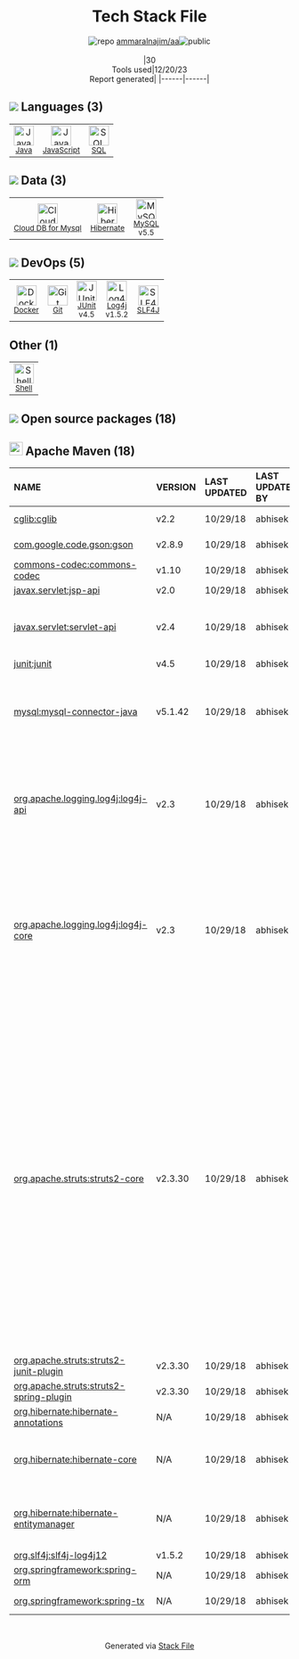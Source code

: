 <!--
&lt;--- Readme.md Snippet without images Start ---&gt;
## Tech Stack
ammaralnajim/aa is built on the following main stack:

- [Java](https://www.java.com) – Languages
- [MySQL](http://www.mysql.com) – Databases
- [JavaScript](https://developer.mozilla.org/en-US/docs/Web/JavaScript) – Languages
- [Hibernate](http://hibernate.org/) – Object Relational Mapper (ORM)
- [JUnit](http://junit.org/) – Testing Frameworks
- [SQL](https://en.wikipedia.org/wiki/SQL) – Languages
- [Log4j](https://logging.apache.org/log4j/2.x/) – Logging Tools
- [SLF4J](http://slf4j.org/) – Log Management
- [Shell](https://en.wikipedia.org/wiki/Shell_script) – Shells
- [Cloud DB for Mysql](https://www.ncloud.com/product/database/cloudDbMysql) – SQL Database as a Service
- [Docker](https://www.docker.com/) – Virtual Machine Platforms & Containers

Full tech stack [here](/techstack.md)

&lt;--- Readme.md Snippet without images End ---&gt;

&lt;--- Readme.md Snippet with images Start ---&gt;
## Tech Stack
ammaralnajim/aa is built on the following main stack:

- <img width='25' height='25' src='https://img.stackshare.io/service/995/K85ZWV2F.png' alt='Java'/> [Java](https://www.java.com) – Languages
- <img width='25' height='25' src='https://img.stackshare.io/service/1025/logo-mysql-170x170.png' alt='MySQL'/> [MySQL](http://www.mysql.com) – Databases
- <img width='25' height='25' src='https://img.stackshare.io/service/1209/javascript.jpeg' alt='JavaScript'/> [JavaScript](https://developer.mozilla.org/en-US/docs/Web/JavaScript) – Languages
- <img width='25' height='25' src='https://img.stackshare.io/service/1756/1uNl_IZX.png' alt='Hibernate'/> [Hibernate](http://hibernate.org/) – Object Relational Mapper (ORM)
- <img width='25' height='25' src='https://img.stackshare.io/service/2020/874086.png' alt='JUnit'/> [JUnit](http://junit.org/) – Testing Frameworks
- <img width='25' height='25' src='https://img.stackshare.io/service/2271/default_068d33483bba6b81ee13fbd4dc7aab9780896a54.png' alt='SQL'/> [SQL](https://en.wikipedia.org/wiki/SQL) – Languages
- <img width='25' height='25' src='https://img.stackshare.io/service/2804/Coralogix-log4j-integration.jpg' alt='Log4j'/> [Log4j](https://logging.apache.org/log4j/2.x/) – Logging Tools
- <img width='25' height='25' src='https://img.stackshare.io/service/2805/05518ecaa42841e834421e9d6987b04f_400x400.png' alt='SLF4J'/> [SLF4J](http://slf4j.org/) – Log Management
- <img width='25' height='25' src='https://img.stackshare.io/service/4631/default_c2062d40130562bdc836c13dbca02d318205a962.png' alt='Shell'/> [Shell](https://en.wikipedia.org/wiki/Shell_script) – Shells
- <img width='25' height='25' src='https://img.stackshare.io/service/21275/default_078eb0ae2b56280a937ed073a3ba4332291f9ba8.png' alt='Cloud DB for Mysql'/> [Cloud DB for Mysql](https://www.ncloud.com/product/database/cloudDbMysql) – SQL Database as a Service
- <img width='25' height='25' src='https://img.stackshare.io/service/586/n4u37v9t_400x400.png' alt='Docker'/> [Docker](https://www.docker.com/) – Virtual Machine Platforms & Containers

Full tech stack [here](/techstack.md)

&lt;--- Readme.md Snippet with images End ---&gt;
-->
<div align="center">

# Tech Stack File
![](https://img.stackshare.io/repo.svg "repo") [ammaralnajim/aa](https://github.com/ammaralnajim/aa)![](https://img.stackshare.io/public_badge.svg "public")
<br/><br/>
|30<br/>Tools used|12/20/23 <br/>Report generated|
|------|------|
</div>

## <img src='https://img.stackshare.io/languages.svg'/> Languages (3)
<table><tr>
  <td align='center'>
  <img width='36' height='36' src='https://img.stackshare.io/service/995/K85ZWV2F.png' alt='Java'>
  <br>
  <sub><a href="https://www.java.com">Java</a></sub>
  <br>
  <sub></sub>
</td>

<td align='center'>
  <img width='36' height='36' src='https://img.stackshare.io/service/1209/javascript.jpeg' alt='JavaScript'>
  <br>
  <sub><a href="https://developer.mozilla.org/en-US/docs/Web/JavaScript">JavaScript</a></sub>
  <br>
  <sub></sub>
</td>

<td align='center'>
  <img width='36' height='36' src='https://img.stackshare.io/service/2271/default_068d33483bba6b81ee13fbd4dc7aab9780896a54.png' alt='SQL'>
  <br>
  <sub><a href="https://en.wikipedia.org/wiki/SQL">SQL</a></sub>
  <br>
  <sub></sub>
</td>

</tr>
</table>

## <img src='https://img.stackshare.io/databases.svg'/> Data (3)
<table><tr>
  <td align='center'>
  <img width='36' height='36' src='https://img.stackshare.io/service/21275/default_078eb0ae2b56280a937ed073a3ba4332291f9ba8.png' alt='Cloud DB for Mysql'>
  <br>
  <sub><a href="https://www.ncloud.com/product/database/cloudDbMysql">Cloud DB for Mysql</a></sub>
  <br>
  <sub></sub>
</td>

<td align='center'>
  <img width='36' height='36' src='https://img.stackshare.io/service/1756/1uNl_IZX.png' alt='Hibernate'>
  <br>
  <sub><a href="http://hibernate.org/">Hibernate</a></sub>
  <br>
  <sub></sub>
</td>

<td align='center'>
  <img width='36' height='36' src='https://img.stackshare.io/service/1025/logo-mysql-170x170.png' alt='MySQL'>
  <br>
  <sub><a href="http://www.mysql.com">MySQL</a></sub>
  <br>
  <sub>v5.5</sub>
</td>

</tr>
</table>

## <img src='https://img.stackshare.io/devops.svg'/> DevOps (5)
<table><tr>
  <td align='center'>
  <img width='36' height='36' src='https://img.stackshare.io/service/586/n4u37v9t_400x400.png' alt='Docker'>
  <br>
  <sub><a href="https://www.docker.com/">Docker</a></sub>
  <br>
  <sub></sub>
</td>

<td align='center'>
  <img width='36' height='36' src='https://img.stackshare.io/service/1046/git.png' alt='Git'>
  <br>
  <sub><a href="http://git-scm.com/">Git</a></sub>
  <br>
  <sub></sub>
</td>

<td align='center'>
  <img width='36' height='36' src='https://img.stackshare.io/service/2020/874086.png' alt='JUnit'>
  <br>
  <sub><a href="http://junit.org/">JUnit</a></sub>
  <br>
  <sub>v4.5</sub>
</td>

<td align='center'>
  <img width='36' height='36' src='https://img.stackshare.io/service/2804/Coralogix-log4j-integration.jpg' alt='Log4j'>
  <br>
  <sub><a href="https://logging.apache.org/log4j/2.x/">Log4j</a></sub>
  <br>
  <sub>v1.5.2</sub>
</td>

<td align='center'>
  <img width='36' height='36' src='https://img.stackshare.io/service/2805/05518ecaa42841e834421e9d6987b04f_400x400.png' alt='SLF4J'>
  <br>
  <sub><a href="http://slf4j.org/">SLF4J</a></sub>
  <br>
  <sub></sub>
</td>

</tr>
</table>

## Other (1)
<table><tr>
  <td align='center'>
  <img width='36' height='36' src='https://img.stackshare.io/service/4631/default_c2062d40130562bdc836c13dbca02d318205a962.png' alt='Shell'>
  <br>
  <sub><a href="https://en.wikipedia.org/wiki/Shell_script">Shell</a></sub>
  <br>
  <sub></sub>
</td>

</tr>
</table>


## <img src='https://img.stackshare.io/group.svg' /> Open source packages (18)</h2>

## <img width='24' height='24' src='https://img.stackshare.io/package_manager/977/default_9833f2ef0bbc2a946b4cc5e9307264033361076b.png'/> Apache Maven (18)

|NAME|VERSION|LAST UPDATED|LAST UPDATED BY|LICENSE|VULNERABILITIES|
|:------|:------|:------|:------|:------|:------|
|[cglib:cglib](https://github.com/cglib/cglib)|v2.2|10/29/18|abhisek |Apache-2.0|N/A|
|[com.google.code.gson:gson](https://github.com/google/gson)|v2.8.9|10/29/18|abhisek |Apache-2.0|N/A|
|[commons-codec:commons-codec](https://commons.apache.org/proper/commons-codec/)|v1.10|10/29/18|abhisek |Apache-2.0|N/A|
|[javax.servlet:jsp-api]()|v2.0|10/29/18|abhisek |N/A|N/A|
|[javax.servlet:servlet-api]()|v2.4|10/29/18|abhisek |CDDL-1.0,GPL-2.0-with-classpath-exception|N/A|
|[junit:junit](http://junit.org)|v4.5|10/29/18|abhisek |EPL-1.0|N/A|
|[mysql:mysql-connector-java](http://dev.mysql.com/doc/connector-j/en/)|v5.1.42|10/29/18|abhisek |GPL-3.0-only|[CVE-2018-3258](https://github.com/advisories/GHSA-4vrv-ch96-6h42) (High)<br/>[CVE-2019-2692](https://github.com/advisories/GHSA-jcq3-cprp-m333) (Moderate)<br/>[CVE-2022-21363](https://github.com/advisories/GHSA-g76j-4cxx-23h9) (Moderate)|
|[org.apache.logging.log4j:log4j-api](https://logging.apache.org/log4j/2.x/)|v2.3|10/29/18|abhisek |Apache-2.0|[CVE-2021-45046](https://github.com/advisories/GHSA-7rjr-3q55-vv33) (Critical)<br/>[CVE-2021-44228](https://github.com/advisories/GHSA-jfh8-c2jp-5v3q) (Critical)<br/>[CVE-2021-45105](https://github.com/advisories/GHSA-p6xc-xr62-6r2g) (High)<br/>[CVE-2021-44832](https://github.com/advisories/GHSA-8489-44mv-ggj8) (Moderate)|
|[org.apache.logging.log4j:log4j-core](https://logging.apache.org/log4j/2.x/)|v2.3|10/29/18|abhisek |Apache-2.0|[CVE-2021-44228](https://github.com/advisories/GHSA-jfh8-c2jp-5v3q) (Critical)<br/>[CVE-2021-45046](https://github.com/advisories/GHSA-7rjr-3q55-vv33) (Critical)<br/>[CVE-2017-5645](https://github.com/advisories/GHSA-fxph-q3j8-mv87) (Critical)<br/>[CVE-2021-45105](https://github.com/advisories/GHSA-p6xc-xr62-6r2g) (High)<br/>[CVE-2021-44832](https://github.com/advisories/GHSA-8489-44mv-ggj8) (Moderate)<br/>[CVE-2020-9488](https://github.com/advisories/GHSA-vwqq-5vrc-xw9h) (Low)|
|[org.apache.struts:struts2-core](http://struts.apache.org/)|v2.3.30|10/29/18|abhisek |Apache-2.0|[CVE-2016-6795](https://github.com/advisories/GHSA-44hv-jjx7-qfjg) (Critical)<br/>[CVE-2021-31805](https://github.com/advisories/GHSA-v8j6-6c2r-r27c) (Critical)<br/>[CVE-2017-12611](https://github.com/advisories/GHSA-8fx9-5hx8-crhm) (Critical)<br/>[CVE-2020-17530](https://github.com/advisories/GHSA-jc35-q369-45pv) (Critical)<br/>[CVE-2017-5638](https://github.com/advisories/GHSA-j77q-2qqg-6989) (Critical)<br/>[CVE-2019-0230](https://github.com/advisories/GHSA-wp4h-pvgw-5727) (Critical)<br/>[CVE-2023-50164](https://github.com/advisories/GHSA-2j39-qcjm-428w) (Critical)<br/>[CVE-2017-9787](https://github.com/advisories/GHSA-8mr5-h28g-36qx) (High)<br/>[CVE-2019-0233](https://github.com/advisories/GHSA-ccp5-gg58-pxfm) (High)<br/>[CVE-2018-11776](https://github.com/advisories/GHSA-cr6j-3jp9-rw65) (High)<br/>[CVE-2023-41835](https://github.com/advisories/GHSA-729q-fcgp-r5xh) (High)<br/>[CVE-2012-1592](https://github.com/advisories/GHSA-8m5q-crqq-6pmf) (High)<br/>[CVE-2017-9804](https://github.com/advisories/GHSA-x5x7-3v85-wpc4) (High)<br/>[CVE-2023-34396](https://github.com/advisories/GHSA-4g42-gqrg-4633) (High)<br/>[CVE-2023-34149](https://github.com/advisories/GHSA-8f6x-v685-g2xc) (Moderate)|
|[org.apache.struts:struts2-junit-plugin]()|v2.3.30|10/29/18|abhisek |Apache-2.0|N/A|
|[org.apache.struts:struts2-spring-plugin]()|v2.3.30|10/29/18|abhisek |Apache-2.0|N/A|
|[org.hibernate:hibernate-annotations](http://hibernate.org/hibernate-annotations)|N/A|10/29/18|abhisek |LGPL-2.1+|N/A|
|[org.hibernate:hibernate-core](http://hibernate.org/orm)|N/A|10/29/18|abhisek |LGPL-2.0-only,GPL-3.0-or-later|N/A|
|[org.hibernate:hibernate-entitymanager](http://hibernate.org/orm)|N/A|10/29/18|abhisek |LGPL-2.0-only,GPL-3.0-or-later|N/A|
|[org.slf4j:slf4j-log4j12](http://www.slf4j.org)|v1.5.2|10/29/18|abhisek |MIT|N/A|
|[org.springframework:spring-orm](https://github.com/spring-projects/spring-framework)|N/A|10/29/18|abhisek |Apache-2.0|N/A|
|[org.springframework:spring-tx](https://github.com/spring-projects/spring-framework)|N/A|10/29/18|abhisek |Apache-2.0|N/A|

<br/>
<div align='center'>

Generated via [Stack File](https://github.com/marketplace/stack-file)
